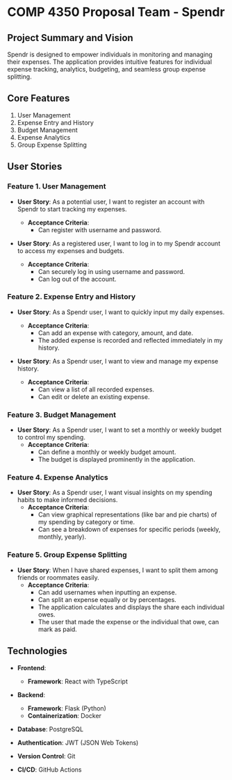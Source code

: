 # COMP 4350 Proposal Team - Spendr

## Project Summary and Vision

Spendr is designed to empower individuals in monitoring and managing their expenses. The application provides intuitive features for individual expense tracking, analytics, budgeting, and seamless group expense splitting.

## Core Features

1. User Management
2. Expense Entry and History
3. Budget Management
4. Expense Analytics
5. Group Expense Splitting

## User Stories 

### Feature 1. User Management

- **User Story**: As a potential user, I want to register an account with Spendr to start tracking my expenses.
  - **Acceptance Criteria**:
    - Can register with username and password.

- **User Story**: As a registered user, I want to log in to my Spendr account to access my expenses and budgets.
  - **Acceptance Criteria**:
    - Can securely log in using username and password.
    - Can log out of the account.

### Feature 2. Expense Entry and History

- **User Story**: As a Spendr user, I want to quickly input my daily expenses.
  - **Acceptance Criteria**:
    - Can add an expense with category, amount, and date.
    - The added expense is recorded and reflected immediately in my history.

- **User Story**: As a Spendr user, I want to view and manage my expense history.
  - **Acceptance Criteria**:
    - Can view a list of all recorded expenses.
    - Can edit or delete an existing expense.

### Feature 3. Budget Management

- **User Story**: As a Spendr user, I want to set a monthly or weekly budget to control my spending.
  - **Acceptance Criteria**:
    - Can define a monthly or weekly budget amount.
    - The budget is displayed prominently in the application.

### Feature 4. Expense Analytics

- **User Story**: As a Spendr user, I want visual insights on my spending habits to make informed decisions.
  - **Acceptance Criteria**:
    - Can view graphical representations (like bar and pie charts) of my spending by category or time.
    - Can see a breakdown of expenses for specific periods (weekly, monthly, yearly).

### Feature 5. Group Expense Splitting

- **User Story**: When I have shared expenses, I want to split them among friends or roommates easily.
  - **Acceptance Criteria**:
    - Can add usernames when inputting an expense.
    - Can split an expense equally or by percentages.
    - The application calculates and displays the share each individual owes.
    - The user that made the expense or the individual that owe, can mark as paid.

## Technologies

- **Frontend**: 
  - **Framework**: React with TypeScript

- **Backend**: 
  - **Framework**: Flask (Python)
  - **Containerization**: Docker

- **Database**: PostgreSQL

- **Authentication**: JWT (JSON Web Tokens)

- **Version Control**: Git

- **CI/CD**: GitHub Actions